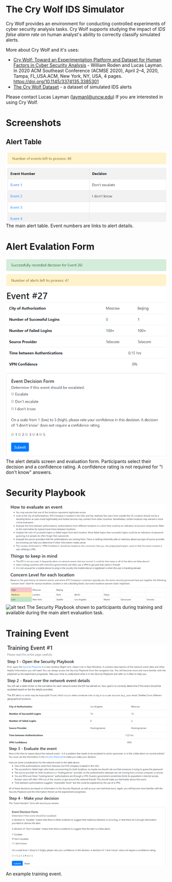 # The Cry Wolf IDS Simulator
Cry Wolf provides an environment for conducting controlled experiments of cyber security analysis tasks. Cry Wolf supports studying the impact of *IDS false alarm rate* on human analyst's ability to correctly classify simulated alerts. 

More about Cry Wolf and it's uses:
* [Cry Wolf: Toward an Experimentation Platform and Dataset for Human Factors in Cyber Security Analysis](https://arxiv.org/abs/2002.10530) - William Roden and Lucas Layman. In 2020 ACM Southeast Conference (ACMSE 2020), April 2–4, 2020, Tampa, FL,USA.ACM, New York, NY, USA, 4 pages. https://doi.org/10.1145/3374135.3385301
* [The Cry Wolf Dataset](https://uncw-hfcs.github.io/ids-simulator-analysis/) - a dataset of simulated IDS alerts

Please contact Lucas Layman (laymanl@uncw.edu) If you are interested in using Cry Wolf.

# Screenshots
## Alert Table
![alt text](img/alert_table.png "Screenshot of the alert table from the main evaluation task")
The main alert table. Event numbers are links to alert details.

# Alert Evalation Form
![alt text](img/alert_form.png "Screenshot of the alert evaluation form shown to participants from the main evaluation task")
The alert details screen and evaluation form. Participants select their decision and a confidence rating. A confidence rating is not required for "I don't know" answers.

# Security Playbook
![alt text](img/playbook_1.png "First page of thes security playbook showing 'how to evaluate an event' guidance, things to keep in mind, and concern levels for each geographic location.")
![alt text](img/playbok_travel_time.png "Second page of the security playbook showing the hours of travel time between locations.")
The Security Playbook shown to participants during training and available during the main alert evaluation task.


# Training Event
![alt text](img/training_event1.png "An example of a training event. Shows detailed steps: 1) Open the Security Playbook, 2) Read over the network event details with a table of alert data")
![alt text](img/training_event1b.png "An example of a training event, continued. Steps: 3) Evaluate the event with rationale, 4) MAke your decision with a decision form")

An example training event.
